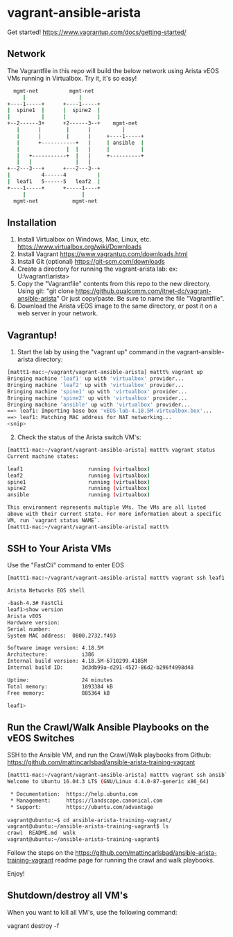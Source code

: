 # vagrant-ansible-arista

Get started!
https://www.vagrantup.com/docs/getting-started/

## Network
The Vagrantfile in this repo will build the below network using Arista vEOS VMs running in Virtualbox.  Try it, it's so easy!
```bash
  mgmt-net          mgmt-net
     |                 |
+----1-----+      +----1-----+
|  spine1  |      |  spine2  |
|          |      |          |
+--2------3+      +2------3--+    mgmt-net
   |      |        |      |          |
   |      |        |      |     +----1-----+
   |      +-----------+   |     | ansible  |
   |               |  |   |     |          |
   |   +-----------+  |   |     +----------+
   |   |              |   |
+--2---3---+      +---2---3--+   
|          4------4          |
|  leaf1   5------5   leaf2  |
+----1-----+      +-----1----+
     |                  |   
  mgmt-net           mgmt-net
```

## Installation
1. Install Virtualbox on Windows, Mac, Linux, etc.
   https://www.virtualbox.org/wiki/Downloads
2. Install Vagrant
   https://www.vagrantup.com/downloads.html
3. Install Git (optional) https://git-scm.com/downloads
3. Create a directory for running the vagrant-arista lab:
   ex: U:\vagrant\arista>
4. Copy the "Vagrantfile" contents from this repo to the new directory. 
   Using git: "git clone https://github.qualcomm.com/itnet-dc/vagrant-ansible-arista"
   Or just copy/paste.  Be sure to name the file "Vagrantfile".
5. Download the Arista vEOS image to the same directory, or post it on a web server in your network.

## Vagrantup!
1. Start the lab by using the "vagrant up" command in the vagrant-ansible-arista directory:
```bash
[mattt1-mac:~/vagrant/vagrant-ansible-arista] mattt% vagrant up
Bringing machine 'leaf1' up with 'virtualbox' provider...
Bringing machine 'leaf2' up with 'virtualbox' provider...
Bringing machine 'spine1' up with 'virtualbox' provider...
Bringing machine 'spine2' up with 'virtualbox' provider...
Bringing machine 'ansible' up with 'virtualbox' provider...
==> leaf1: Importing base box 'vEOS-lab-4.18.5M-virtualbox.box'...
==> leaf1: Matching MAC address for NAT networking...
<snip>
```
2. Check the status of the Arista switch VM's:
```bash
[mattt1-mac:~/vagrant/vagrant-ansible-arista] mattt% vagrant status
Current machine states:

leaf1                     running (virtualbox)
leaf2                     running (virtualbox)
spine1                    running (virtualbox)
spine2                    running (virtualbox)
ansible                   running (virtualbox)

This environment represents multiple VMs. The VMs are all listed
above with their current state. For more information about a specific
VM, run `vagrant status NAME`.
[mattt1-mac:~/vagrant/vagrant-ansible-arista] mattt%
```

## SSH to Your Arista VMs 
Use the "FastCli" command to enter EOS
```bash
[mattt1-mac:~/vagrant/vagrant-ansible-arista] mattt% vagrant ssh leaf1

Arista Networks EOS shell

-bash-4.3# FastCli
leaf1>show version
Arista vEOS
Hardware version:    
Serial number:       
System MAC address:  0800.2732.f493

Software image version: 4.18.5M
Architecture:           i386
Internal build version: 4.18.5M-6710299.4185M
Internal build ID:      3d3db99a-d291-4527-86d2-b296f4998d48

Uptime:                 24 minutes
Total memory:           1893384 kB
Free memory:            885364 kB

leaf1>

```

## Run the Crawl/Walk Ansible Playbooks on the vEOS Switches
SSH to the Ansible VM, and run the Crawl/Walk playbooks from Github: https://github.com/mattincarlsbad/ansible-arista-training-vagrant
```bash
[mattt1-mac:~/vagrant/vagrant-ansible-arista] mattt% vagrant ssh ansible
Welcome to Ubuntu 16.04.3 LTS (GNU/Linux 4.4.0-87-generic x86_64)

 * Documentation:  https://help.ubuntu.com
 * Management:     https://landscape.canonical.com
 * Support:        https://ubuntu.com/advantage
 
vagrant@ubuntu:~$ cd ansible-arista-training-vagrant/
vagrant@ubuntu:~/ansible-arista-training-vagrant$ ls
crawl  README.md  walk
vagrant@ubuntu:~/ansible-arista-training-vagrant$ 
```
Follow the steps on the https://github.com/mattincarlsbad/ansible-arista-training-vagrant readme page for running the crawl and walk playbooks.

Enjoy!

## Shutdown/destroy all VM's
When you want to kill all VM's, use the following command:

vagrant destroy -f
